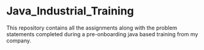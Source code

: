 # Java_Industrial_Training

This repository contains all the assignments along with the problem statements completed during a pre-onboarding java based training from my company.
